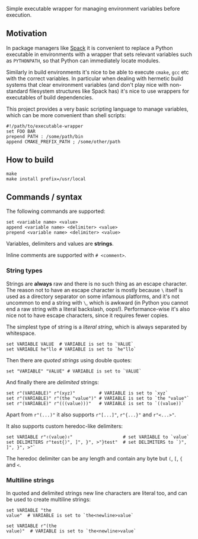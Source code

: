 Simple executable wrapper for managing environment variables before execution.

## Motivation

In package managers like [Spack](https://github.com/spack/spack/) it is
convenient to replace a Python executable in environments with a wrapper that
sets relevant variables such as `PYTHONPATH`, so that Python can immediately
locate modules.

Similarly in build environments it's nice to be able to execute `cmake`, `gcc`
etc with the correct variables. In particular when dealing with hermetic build
systems that clear environment variables (and don't play nice with non-standard
filesystem structures like Spack has) it's nice to use wrappers for executables
of build dependencies.

This project provides a very basic scripting language to manage variables,
which can be more convenient than shell scripts:

```
#!/path/to/executable-wrapper
set FOO BAR
prepend PATH : /some/path/bin
append CMAKE_PREFIX_PATH ; /some/other/path
```

## How to build

```
make
make install prefix=/usr/local
```

## Commands / syntax

The following commands are supported:

```
set <variable name> <value>
append <variable name> <delimiter> <value>
prepend <variable name> <delimiter> <value>
```

Variables, delimiters and values are **strings**.

Inline comments are supported with `# <comment>`.

### String types

Strings are **always** raw and there is no such thing as an escape character.
The reason not to have an escape character is mostly because `\` itself is used
as a directory separator on some infamous platforms, and it's not uncommon to
end a string with `\`, which is awkward (in Python you cannot end a raw string
with a literal backslash, oops!). Performance-wise it's also nice not to have
escape characters, since it requires fewer copies.

The simplest type of string is a *literal string*,
which is always separated by whitespace.

```
set VARIABLE VALUE  # VARIABLE is set to `VALUE`
set VARIABLE he"llo # VARIABLE is set to `he"llo`
```

Then there are *quoted strings* using double quotes:

```
set "VARIABLE" "VALUE" # VARIABLE is set to `VALUE`
```

And finally there are *delimited* strings:

```
set r"(VARIABLE)" r"(xyz)"         # VARIABLE is set to `xyz`
set r"(VARIABLE)" r"(the "value")" # VARIABLE is set to `the "value"`
set r"(VARIABLE)" r"(((value)))"   # VARIABLE is set to `((value))`
```

Apart from `r"(...)"` it also supports `r"[...]"`, `r"{...}"` and `r"<...>"`.

It also supports custom heredoc-like delimiters:

```
set VARIABLE r"✌️(value)✌️"                   # set VARIABLE to `value`
set DELIMITERS r"test{)", ]", }", >"}test"  # set DELIMITERS to `)", ]", }", >"`
```

The heredoc delimiter can be any length and contain any byte but `(`, `[`, `{` and `<`.

### Multiline strings

In quoted and delimited strings new line characters are literal too, and
can be used to create multiline strings:

```
set VARIABLE "the
value"  # VARIABLE is set to `the<newline>value`

set VARIABLE r"(the
value)"  # VARIABLE is set to `the<newline>value`
```
